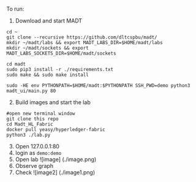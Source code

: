 To run:

1. Download and start MADT
```
cd ~
git clone --recursive https://github.com/dltcspbu/madt/
mkdir ~/madt/labs && export MADT_LABS_DIR=$HOME/madt/labs
mkdir ~/madt/sockets && export MADT_LABS_SOCKETS_DIR=$HOME/madt/sockets

cd madt
sudo pip3 install -r ./requirements.txt
sudo make && sudo make install

sudo -HE env PYTHONPATH=$HOME/madt:$PYTHONPATH SSH_PWD=demo python3 madt_ui/main.py 80  
```

2. Build images and start the lab
```
#open new terminal window
git clone this repo
cd Madt_HL_Fabric
docker pull yeasy/hyperledger-fabric
python3 ./lab.py
```

3. Open 127.0.0.1:80
4. login as `demo:demo`
5. Open lab ![image] (./image.png)
6. Observe graph 
7. Check ![image2] (./image1.png)
